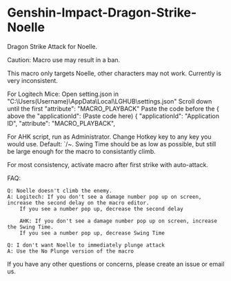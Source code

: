 # Genshin-Impact-Dragon-Strike-Noelle
Dragon Strike Attack for Noelle.

Caution: Macro use may result in a ban.

This macro only targets Noelle, other characters may not work. Currently is very inconsistent.


For Logitech Mice: Open setting.json in "C:\Users(Username)\AppData\Local\LGHUB\settings.json" Scroll down until the first "attribute": "MACRO_PLAYBACK" Paste the code before the { above the "applicationId": (Paste code here) { "applicationId": "Application ID", "attribute": "MACRO_PLAYBACK",


For AHK script, run as Administrator. Change Hotkey key to any key you would use. Default: `/~. Swing Time should be as low as possible, but still be large enough for the macro to consistantly climb.

For most consistency, activate macro after first strike with auto-attack.

FAQ:

    Q: Noelle doesn't climb the enemy.
    A: Logitech: If you don't see a damage number pop up on screen, increase the second delay on the macro editor. 
        If you see a number pop up, decrease the second delay
        
        AHK: If you don't see a damage number pop up on screen, increase the Swing Time.
        If you see a number pop up, decrease Swing Time
  
    Q: I don't want Noelle to immediately plunge attack
    A: Use the No Plunge version of the macro
  
If you have any other questions or concerns, please create an issue or email us.
